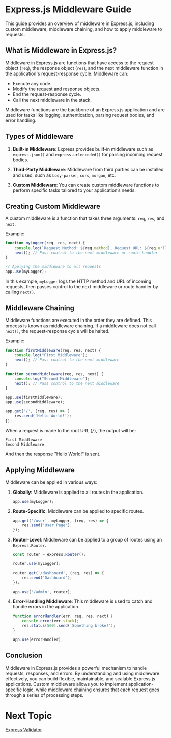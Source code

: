 # Express.js Middleware Guide

This guide provides an overview of middleware in Express.js, including custom middleware, middleware chaining, and how to apply middleware to requests.

## What is Middleware in Express.js?

Middleware in Express.js are functions that have access to the request object (`req`), the response object (`res`), and the next middleware function in the application's request-response cycle. Middleware can:

- Execute any code.
- Modify the request and response objects.
- End the request-response cycle.
- Call the next middleware in the stack.

Middleware functions are the backbone of an Express.js application and are used for tasks like logging, authentication, parsing request bodies, and error handling.

## Types of Middleware

1. **Built-in Middleware**: Express provides built-in middleware such as `express.json()` and `express.urlencoded()` for parsing incoming request bodies.

2. **Third-Party Middleware**: Middleware from third parties can be installed and used, such as `body-parser`, `cors`, `morgan`, etc.

3. **Custom Middleware**: You can create custom middleware functions to perform specific tasks tailored to your application’s needs.

## Creating Custom Middleware

A custom middleware is a function that takes three arguments: `req`, `res`, and `next`.

Example:
```javascript
function myLogger(req, res, next) {
    console.log(`Request Method: ${req.method}, Request URL: ${req.url}`);
    next(); // Pass control to the next middleware or route handler
}

// Applying the middleware to all requests
app.use(myLogger);
```

In this example, `myLogger` logs the HTTP method and URL of incoming requests, then passes control to the next middleware or route handler by calling `next()`.

## Middleware Chaining

Middleware functions are executed in the order they are defined. This process is known as middleware chaining. If a middleware does not call `next()`, the request-response cycle will be halted.

Example:
```javascript
function firstMiddleware(req, res, next) {
    console.log("First Middleware");
    next(); // Pass control to the next middleware
}

function secondMiddleware(req, res, next) {
    console.log("Second Middleware");
    next(); // Pass control to the next middleware
}

app.use(firstMiddleware);
app.use(secondMiddleware);

app.get('/', (req, res) => {
    res.send('Hello World!');
});
```

When a request is made to the root URL (`/`), the output will be:

```
First Middleware
Second Middleware
```

And then the response "Hello World!" is sent.

## Applying Middleware

Middleware can be applied in various ways:

1. **Globally**: Middleware is applied to all routes in the application.
   ```javascript
   app.use(myLogger);
   ```

2. **Route-Specific**: Middleware can be applied to specific routes.
   ```javascript
   app.get('/user', myLogger, (req, res) => {
       res.send('User Page');
   });
   ```

3. **Router-Level**: Middleware can be applied to a group of routes using an `Express.Router`.
   ```javascript
   const router = express.Router();
   
   router.use(myLogger);
   
   router.get('/dashboard', (req, res) => {
       res.send('Dashboard');
   });
   
   app.use('/admin', router);
   ```

4. **Error-Handling Middleware**: This middleware is used to catch and handle errors in the application.
   ```javascript
   function errorHandler(err, req, res, next) {
       console.error(err.stack);
       res.status(500).send('Something broke!');
   }

   app.use(errorHandler);
   ```

## Conclusion

Middleware in Express.js provides a powerful mechanism to handle requests, responses, and errors. By understanding and using middleware effectively, you can build flexible, maintainable, and scalable Express.js applications. Custom middleware allows you to implement application-specific logic, while middleware chaining ensures that each request goes through a series of processing steps.

# Next Topic

[Express Validator](https://github.com/Aakash-Tamboli/Node-Learning/tree/master/express-framework/Learning-Express/Topic-Wise/10-Express-Validator)

